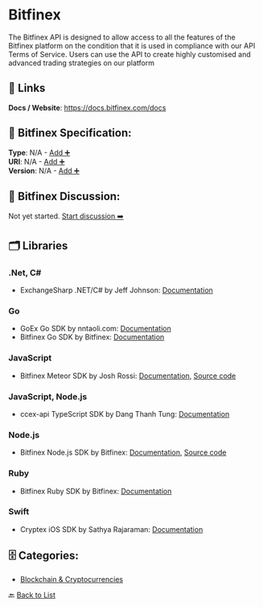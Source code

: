 # Bitfinex

The Bitfinex API is designed to allow access to all the features of the Bitfinex platform on the condition that it is used in compliance with our API Terms of Service.  Users can use the API to create highly customised and advanced trading strategies on our platform

##  🔗 Links
**Docs / Website**: https://docs.bitfinex.com/docs

## 🧬 Bitfinex Specification:
**Type**: N/A - [Add ➕](https://github.com/apis-list/apis-list/edit/main/apis.yaml#L1637)  
**URI**: N/A - [Add ➕](https://github.com/apis-list/apis-list/edit/main/apis.yaml#L1637)  
**Version**: N/A - [Add ➕](https://github.com/apis-list/apis-list/edit/main/apis.yaml#L1637)

## 💬 Bitfinex Discussion:
Not yet started. [Start discussion ➡️](https://github.com/apis-list/apis-list/discussions/new)

## 🗂️ Libraries
### .Net, C#
- ExchangeSharp .NET/C# by Jeff Johnson: [Documentation](https://github.com/jjxtra/ExchangeSharp)
### Go
- GoEx Go SDK by nntaoli.com: [Documentation](https://github.com/nntaoli-project/GoEx)
- Bitfinex Go SDK by Bitfinex: [Documentation](https://github.com/bitfinexcom/bitfinex-api-go)
### JavaScript
- Bitfinex Meteor SDK by Josh Rossi: [Documentation](https://atmospherejs.com/mjr/bitfinex-api), [Source code](https://github.com/joshuarossi/bitfinex_api/)
### JavaScript, Node.js
- ccex-api TypeScript SDK by Dang Thanh Tung: [Documentation](https://github.com/dang1412/ccex-api)
### Node.js
- Bitfinex Node.js SDK by Bitfinex: [Documentation](https://www.npmjs.com/package/bitfinex-api-node), [Source code](https://github.com/bitfinexcom/bitfinex-api-node)
### Ruby
- Bitfinex Ruby SDK by Bitfinex: [Documentation](https://github.com/bitfinexcom/bitfinex-api-rb)
### Swift
- Cryptex iOS SDK by Sathya Rajaraman: [Documentation](https://github.com/trsathya/Cryptex)


## 🗄️ Categories:
- [Blockchain & Cryptocurrencies](https://github.com/apis-list/apis-list#blockchain--cryptocurrencies-)

🔙  [Back to List](https://github.com/apis-list/apis-list)
